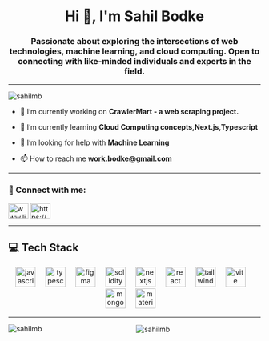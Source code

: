 <h1 align="center">Hi 👋, I'm Sahil Bodke</h1>
<h3 align="center">Passionate about exploring the intersections of web technologies, machine learning, and cloud computing. Open to connecting with like-minded individuals and experts in the field.
</h3>

----



<p align="left"> <img src="https://komarev.com/ghpvc/?username=sahilmb&label=Profile%20views&color=0e75b6&style=flat" alt="sahilmb" /> </p>

- 🔭 I’m currently working on **CrawlerMart - a web scraping project.**

- 🌱 I’m currently learning **Cloud Computing concepts,Next.js,Typescript**

- 🤝 I’m looking for help with **Machine Learning**

- 📫 How to reach me **work.bodke@gmail.com**

----

<h3 align="left">🔗 Connect with me:</h3>
<p align="left">
<a href="https://linkedin.com/in/www.linkedin.com/in/sahil-bodke-45570a251" target="blank"><img align="center" src="https://raw.githubusercontent.com/rahuldkjain/github-profile-readme-generator/master/src/images/icons/Social/linked-in-alt.svg" alt="www.linkedin.com/in/sahil-bodke-45570a251" height="30" width="40" /></a>
<a href="https://kaggle.com/https://www.kaggle.com/sahilmb26" target="blank"><img align="center" src="https://raw.githubusercontent.com/rahuldkjain/github-profile-readme-generator/master/src/images/icons/Social/kaggle.svg" alt="https://www.kaggle.com/sahilmb26" height="30" width="40" /></a>
</p>

----

 <span> <h2> 💻 Tech Stack</h2></span>
<div align="center">
  <img src="https://cdn.jsdelivr.net/gh/devicons/devicon/icons/javascript/javascript-original.svg" height="40" alt="javascript logo"  />
  <img width="12" />
  <img src="https://cdn.jsdelivr.net/gh/devicons/devicon/icons/typescript/typescript-original.svg" height="40" alt="typescript logo"  />
  <img width="12" />
  <img src="https://cdn.jsdelivr.net/gh/devicons/devicon/icons/figma/figma-original.svg" height="40" alt="figma logo"  />
  <img width="12" />
  <img src="https://skillicons.dev/icons?i=solidity" height="40" alt="solidity logo"  />
  <img width="12" />
  <img src="https://skillicons.dev/icons?i=nextjs" height="40" alt="nextjs logo"  />
  <img width="12" />
  <img src="https://cdn.jsdelivr.net/gh/devicons/devicon/icons/react/react-original.svg" height="40" alt="react logo"  />
  <img width="12" />
  <img src="https://cdn.simpleicons.org/tailwindcss/06B6D4" height="40" alt="tailwindcss logo"  />
  <img width="12" />
  <img src="https://skillicons.dev/icons?i=vite" height="40" alt="vite logo"  />
  <img width="12" />
  <img src="https://cdn.jsdelivr.net/gh/devicons/devicon/icons/mongodb/mongodb-original.svg" height="40" alt="mongodb logo"  />
  <img width="12" />
  <img src="https://cdn.jsdelivr.net/gh/devicons/devicon/icons/materialui/materialui-original.svg" height="40" alt="materialui logo"  />
  <img width="12" />
  
---- 

<p><img align="left" src="https://github-readme-stats.vercel.app/api/top-langs?username=sahilmb&show_icons=true&theme=onedark&locale=en&layout=compact" alt="sahilmb" /></p>

<p>&nbsp;<img align="center" src="https://github-readme-stats.vercel.app/api?username=sahilmb&show_icons=true&locale=en" alt="sahilmb" /></p>



